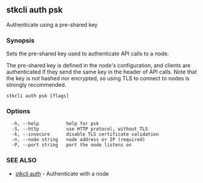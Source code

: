 ## stkcli auth psk

Authenticate using a pre-shared key

### Synopsis

Sets the pre-shared key used to authenticate API calls to a node.

The pre-shared key is defined in the node's configuration, and clients are authenticated if they send the same key in the header of API calls.
Note that the key is not hashed nor encrypted, so using TLS to connect to nodes is strongly recommended.


```
stkcli auth psk [flags]
```

### Options

```
  -h, --help          help for psk
  -S, --http          use HTTP protocol, without TLS
  -k, --insecure      disable TLS certificate validation
  -n, --node string   node address or IP (required)
  -P, --port string   port the node listens on
```

### SEE ALSO

* [stkcli auth](stkcli_auth.md)	 - Authenticate with a node

